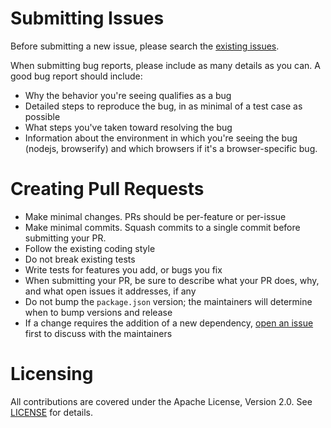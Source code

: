 # Submitting Issues

Before submitting a new issue, please search the [existing issues][issues].

When submitting bug reports, please include as many details as you can. A good
bug report should include:

- Why the behavior you're seeing qualifies as a bug
- Detailed steps to reproduce the bug, in as minimal of a test case as possible 
- What steps you've taken toward resolving the bug
- Information about the environment in which you're seeing the bug (nodejs,
  browserify) and which browsers if it's a browser-specific bug.

# Creating Pull Requests

- Make minimal changes. PRs should be per-feature or per-issue
- Make minimal commits. Squash commits to a single commit before submitting
  your PR.
- Follow the existing coding style
- Do not break existing tests
- Write tests for features you add, or bugs you fix
- When submitting your PR, be sure to describe what your PR does, why, and what
  open issues it addresses, if any
- Do not bump the `package.json` version; the maintainers will determine when
  to bump versions and release
- If a change requires the addition of a new dependency, [open an issue][issues]
  first to discuss with the maintainers

# Licensing

All contributions are covered under the Apache License, Version 2.0. See
[LICENSE][license] for details.

[license]: ./LICENSE
[issues]: https://github.com/urbanairship/tap-set-exit/issues/
